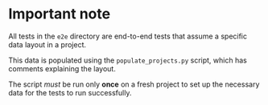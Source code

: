 # Important note

All tests in the `e2e` directory are end-to-end tests that assume a
specific data layout in a project.

This data is populated using the `populate_projects.py` script, which
has comments explaining the layout.

The script *must* be run only **once** on a fresh project to set up the
necessary data for the tests to run successfully.
